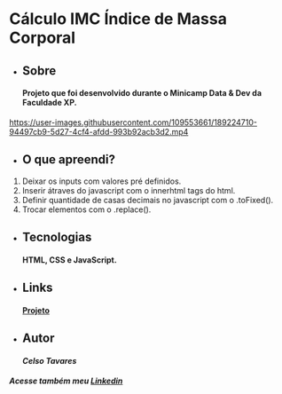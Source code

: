 # Cálculo IMC Índice de Massa Corporal
* ## Sobre
    #### Projeto que foi desenvolvido durante o Minicamp Data & Dev da Faculdade XP.

https://user-images.githubusercontent.com/109553661/189224710-94497cb9-5d27-4cf4-afdd-993b92acb3d2.mp4

* ## O que apreendi?
1.  Deixar os inputs com valores pré definidos.
2.  Inserir átraves do javascript com o innerhtml tags do html.
3.  Definir quantidade de casas decimais no javascript com o .toFixed().
4.  Trocar elementos com o .replace().

* ## Tecnologias
    #### HTML, CSS e JavaScript.
* ## Links
    #### [Projeto](https://celsotavares.github.io/IMC/)
* ## Autor
    #### *Celso Tavares*
   
#####                                           Acesse também meu [Linkedin](https://www.linkedin.com/in/celsotavaresjunior/)
